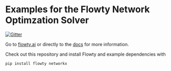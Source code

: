 # Examples for the Flowty Network Optimzation Solver

[![Gitter](https://badges.gitter.im/flowty/community.svg)](https://gitter.im/flowty/community)

Go to [flowty.ai](https://flowty.ai) or directly to the [docs](https:/docs.flowty.ai) for more information.

Check out this repository and install Flowty and example dependencies with

```bash
pip install flowty networkx
```
